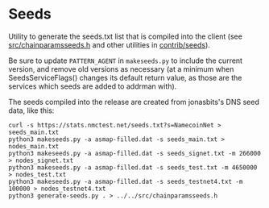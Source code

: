 # Seeds

Utility to generate the seeds.txt list that is compiled into the client
(see [src/chainparamsseeds.h](/src/chainparamsseeds.h) and other utilities in [contrib/seeds](/contrib/seeds)).

Be sure to update `PATTERN_AGENT` in `makeseeds.py` to include the current version,
and remove old versions as necessary (at a minimum when SeedsServiceFlags()
changes its default return value, as those are the services which seeds are added
to addrman with).

The seeds compiled into the release are created from jonasbits's DNS seed data, like this:

````
curl -s https://stats.nmctest.net/seeds.txt?s=NamecoinNet > seeds_main.txt
python3 makeseeds.py -a asmap-filled.dat -s seeds_main.txt > nodes_main.txt
python3 makeseeds.py -a asmap-filled.dat -s seeds_signet.txt -m 266000 > nodes_signet.txt
python3 makeseeds.py -a asmap-filled.dat -s seeds_test.txt -m 4650000 > nodes_test.txt
python3 makeseeds.py -a asmap-filled.dat -s seeds_testnet4.txt -m 100000 > nodes_testnet4.txt
python3 generate-seeds.py . > ../../src/chainparamsseeds.h
````
